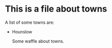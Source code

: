
This is a file about towns
==============================

A list of some towns are:

* Hounslow

    Some waffle about towns.


